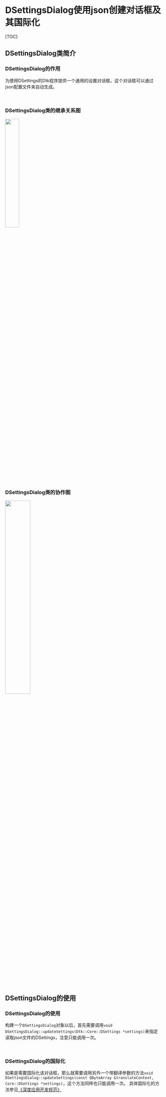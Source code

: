 

# DSettingsDialog使用json创建对话框及其国际化

[TOC]

## DSettingsDialog类简介

### DSettingsDialog的作用

为使用DSettings的Dtk程序提供一个通用的设置对话框，这个对话框可以通过json配置文件来自动生成。

<br>

### DSettingsDialog类的继承关系图 

 <img src="https://cdn.jsdelivr.net/gh/xmuli/xmuliPic@pic/2020/20201210140546.png" width="30%"/>

<br>

### DSettingsDialog类的协作图

 <img src="https://cdn.jsdelivr.net/gh/xmuli/xmuliPic@pic/2020/20201210140743.png" width="40%"/>

<br>

## DSettingsDialog的使用

### DSettingsDialog的使用

构建一个`DSettingsDialog`对象以后，首先需要调用`void DSettingsDialog::updateSettings(Dtk::Core::DSettings *settings)`来指定读取json文件的DSettings，注意只能调用一次。

<br>

### DSettingsDialog的国际化

如果是需要国际化该对话框，那么就需要调用另外一个带翻译参数的方法`void DSettingsDialog::updateSettings(const QByteArray &translateContext, Core::DSettings *settings)`，这个方法同样也只能调用一次。 具体国际化的方法参见[《深度应用开发规范》](后面补上)